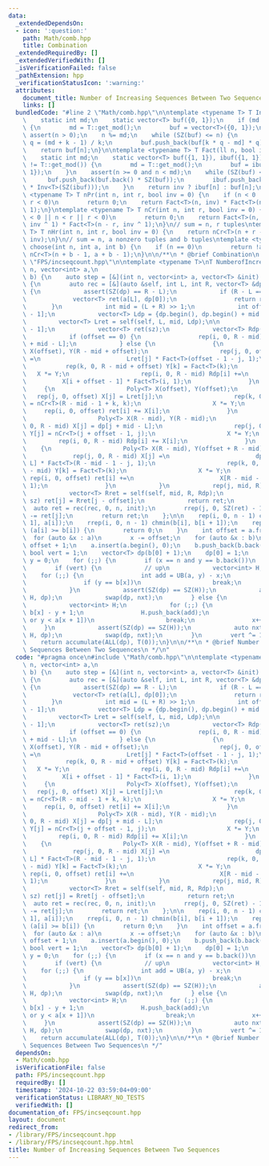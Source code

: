 ```yaml
---
data:
  _extendedDependsOn:
  - icon: ':question:'
    path: Math/comb.hpp
    title: Combination
  _extendedRequiredBy: []
  _extendedVerifiedWith: []
  _isVerificationFailed: false
  _pathExtension: hpp
  _verificationStatusIcon: ':warning:'
  attributes:
    document_title: Number of Increasing Sequences Between Two Sequences
    links: []
  bundledCode: "#line 2 \"Math/comb.hpp\"\n\ntemplate <typename T> T Inv(ll n) {\n\
    \    static int md;\n    static vector<T> buf({0, 1});\n    if (md != T::get_mod())\
    \ {\n        md = T::get_mod();\n        buf = vector<T>({0, 1});\n    }\n   \
    \ assert(n > 0);\n    n %= md;\n    while (SZ(buf) <= n) {\n        int k = SZ(buf),\
    \ q = (md + k - 1) / k;\n        buf.push_back(buf[k * q - md] * q);\n    }\n\
    \    return buf[n];\n}\n\ntemplate <typename T> T Fact(ll n, bool inv = 0) {\n\
    \    static int md;\n    static vector<T> buf({1, 1}), ibuf({1, 1});\n    if (md\
    \ != T::get_mod()) {\n        md = T::get_mod();\n        buf = ibuf = vector<T>({1,\
    \ 1});\n    }\n    assert(n >= 0 and n < md);\n    while (SZ(buf) <= n) {\n  \
    \      buf.push_back(buf.back() * SZ(buf));\n        ibuf.push_back(ibuf.back()\
    \ * Inv<T>(SZ(ibuf)));\n    }\n    return inv ? ibuf[n] : buf[n];\n}\n\ntemplate\
    \ <typename T> T nPr(int n, int r, bool inv = 0) {\n    if (n < 0 || n < r ||\
    \ r < 0)\n        return 0;\n    return Fact<T>(n, inv) * Fact<T>(n - r, inv ^\
    \ 1);\n}\ntemplate <typename T> T nCr(int n, int r, bool inv = 0) {\n    if (n\
    \ < 0 || n < r || r < 0)\n        return 0;\n    return Fact<T>(n, inv) * Fact<T>(r,\
    \ inv ^ 1) * Fact<T>(n - r, inv ^ 1);\n}\n// sum = n, r tuples\ntemplate <typename\
    \ T> T nHr(int n, int r, bool inv = 0) {\n    return nCr<T>(n + r - 1, r - 1,\
    \ inv);\n}\n// sum = n, a nonzero tuples and b tuples\ntemplate <typename T> T\
    \ choose(int n, int a, int b) {\n    if (n == 0)\n        return !a;\n    return\
    \ nCr<T>(n + b - 1, a + b - 1);\n}\n\n/**\n * @brief Combination\n */\n#line 3\
    \ \"FPS/incseqcount.hpp\"\n\ntemplate <typename T>\nT NumberofIncreasingSequencesBetweenTwoSequences(int\
    \ n, vector<int> a,\n                                                 vector<int>\
    \ b) {\n    auto step = [&](int n, vector<int> a, vector<T> &init) -> vector<T>\
    \ {\n        auto rec = [&](auto &self, int L, int R, vector<T> &dp) -> vector<T>\
    \ {\n            assert(SZ(dp) == R - L);\n            if (R - L == 1) {\n   \
    \             vector<T> ret(a[L], dp[0]);\n                return ret;\n     \
    \       }\n            int mid = (L + R) >> 1;\n            int offset = a[mid\
    \ - 1];\n            vector<T> Ldp = {dp.begin(), dp.begin() + mid - L};\n   \
    \         vector<T> Lret = self(self, L, mid, Ldp);\n\n            int sz = a[R\
    \ - 1];\n            vector<T> ret(sz);\n            vector<T> Rdp(R - mid);\n\
    \            if (offset == 0) {\n                rep(i, 0, R - mid) Rdp[i] = dp[i\
    \ + mid - L];\n            } else {\n                {\n                    Poly<T>\
    \ X(offset), Y(R - mid + offset);\n                    rep(j, 0, offset) X[j]\
    \ =\n                        Lret[j] * Fact<T>(offset - 1 - j, 1);\n         \
    \           rep(k, 0, R - mid + offset) Y[k] = Fact<T>(k);\n                 \
    \   X *= Y;\n                    rep(i, 0, R - mid) Rdp[i] +=\n              \
    \          X[i + offset - 1] * Fact<T>(i, 1);\n                }\n           \
    \     {\n                    Poly<T> X(offset), Y(offset);\n                 \
    \   rep(j, 0, offset) X[j] = Lret[j];\n                    rep(k, 0, offset) Y[k]\
    \ = nCr<T>(R - mid - 1 + k, k);\n                    X *= Y;\n               \
    \     rep(i, 0, offset) ret[i] += X[i];\n                }\n                {\n\
    \                    Poly<T> X(R - mid), Y(R - mid);\n                    rep(j,\
    \ 0, R - mid) X[j] = dp[j + mid - L];\n                    rep(j, 0, R - mid)\
    \ Y[j] = nCr<T>(j + offset - 1, j);\n                    X *= Y;\n           \
    \         rep(i, 0, R - mid) Rdp[i] += X[i];\n                }\n            \
    \    {\n                    Poly<T> X(R - mid), Y(offset + R - mid);\n       \
    \             rep(j, 0, R - mid) X[j] =\n                        dp[j + mid -\
    \ L] * Fact<T>(R - mid - 1 - j, 1);\n                    rep(k, 0, offset + R\
    \ - mid) Y[k] = Fact<T>(k);\n                    X *= Y;\n                   \
    \ rep(i, 0, offset) ret[i] +=\n                        X[R - mid - 1 + i] * Fact<T>(i,\
    \ 1);\n                }\n            }\n            rep(j, mid, R) a[j] -= offset;\n\
    \            vector<T> Rret = self(self, mid, R, Rdp);\n            rep(j, offset,\
    \ sz) ret[j] = Rret[j - offset];\n            return ret;\n        };\n      \
    \  auto ret = rec(rec, 0, n, init);\n        rrep(j, 0, SZ(ret) - 1) ret[j + 1]\
    \ -= ret[j];\n        return ret;\n    };\n\n    rep(i, 0, n - 1) chmax(a[i +\
    \ 1], a[i]);\n    rrep(i, 0, n - 1) chmin(b[i], b[i + 1]);\n    rep(i, 0, n) if\
    \ (a[i] >= b[i]) {\n        return 0;\n    }\n    int offset = a.front();\n  \
    \  for (auto &x : a)\n        x -= offset;\n    for (auto &x : b)\n        x -=\
    \ offset + 1;\n    a.insert(a.begin(), 0);\n    b.push_back(b.back());\n\n   \
    \ bool vert = 1;\n    vector<T> dp(b[0] + 1);\n    dp[0] = 1;\n    int x = 0,\
    \ y = 0;\n    for (;;) {\n        if (x == n and y == b.back())\n            break;\n\
    \        if (vert) {\n            // up\n            vector<int> H;\n        \
    \    for (;;) {\n                int add = UB(a, y) - x;\n                H.push_back(add);\n\
    \                if (y == b[x])\n                    break;\n                y++;\n\
    \            }\n            assert(SZ(dp) == SZ(H));\n            auto nxt = step(SZ(H),\
    \ H, dp);\n            swap(dp, nxt);\n        } else {\n            // right\n\
    \            vector<int> H;\n            for (;;) {\n                int add =\
    \ b[x] - y + 1;\n                H.push_back(add);\n                if (x == n\
    \ or y < a[x + 1])\n                    break;\n                x++;\n       \
    \     }\n            assert(SZ(dp) == SZ(H));\n            auto nxt = step(SZ(H),\
    \ H, dp);\n            swap(dp, nxt);\n        }\n        vert ^= 1;\n    }\n\
    \    return accumulate(ALL(dp), T(0));\n}\n\n/**\n * @brief Number of Increasing\
    \ Sequences Between Two Sequences\n */\n"
  code: "#pragma once\n#include \"Math/comb.hpp\"\n\ntemplate <typename T>\nT NumberofIncreasingSequencesBetweenTwoSequences(int\
    \ n, vector<int> a,\n                                                 vector<int>\
    \ b) {\n    auto step = [&](int n, vector<int> a, vector<T> &init) -> vector<T>\
    \ {\n        auto rec = [&](auto &self, int L, int R, vector<T> &dp) -> vector<T>\
    \ {\n            assert(SZ(dp) == R - L);\n            if (R - L == 1) {\n   \
    \             vector<T> ret(a[L], dp[0]);\n                return ret;\n     \
    \       }\n            int mid = (L + R) >> 1;\n            int offset = a[mid\
    \ - 1];\n            vector<T> Ldp = {dp.begin(), dp.begin() + mid - L};\n   \
    \         vector<T> Lret = self(self, L, mid, Ldp);\n\n            int sz = a[R\
    \ - 1];\n            vector<T> ret(sz);\n            vector<T> Rdp(R - mid);\n\
    \            if (offset == 0) {\n                rep(i, 0, R - mid) Rdp[i] = dp[i\
    \ + mid - L];\n            } else {\n                {\n                    Poly<T>\
    \ X(offset), Y(R - mid + offset);\n                    rep(j, 0, offset) X[j]\
    \ =\n                        Lret[j] * Fact<T>(offset - 1 - j, 1);\n         \
    \           rep(k, 0, R - mid + offset) Y[k] = Fact<T>(k);\n                 \
    \   X *= Y;\n                    rep(i, 0, R - mid) Rdp[i] +=\n              \
    \          X[i + offset - 1] * Fact<T>(i, 1);\n                }\n           \
    \     {\n                    Poly<T> X(offset), Y(offset);\n                 \
    \   rep(j, 0, offset) X[j] = Lret[j];\n                    rep(k, 0, offset) Y[k]\
    \ = nCr<T>(R - mid - 1 + k, k);\n                    X *= Y;\n               \
    \     rep(i, 0, offset) ret[i] += X[i];\n                }\n                {\n\
    \                    Poly<T> X(R - mid), Y(R - mid);\n                    rep(j,\
    \ 0, R - mid) X[j] = dp[j + mid - L];\n                    rep(j, 0, R - mid)\
    \ Y[j] = nCr<T>(j + offset - 1, j);\n                    X *= Y;\n           \
    \         rep(i, 0, R - mid) Rdp[i] += X[i];\n                }\n            \
    \    {\n                    Poly<T> X(R - mid), Y(offset + R - mid);\n       \
    \             rep(j, 0, R - mid) X[j] =\n                        dp[j + mid -\
    \ L] * Fact<T>(R - mid - 1 - j, 1);\n                    rep(k, 0, offset + R\
    \ - mid) Y[k] = Fact<T>(k);\n                    X *= Y;\n                   \
    \ rep(i, 0, offset) ret[i] +=\n                        X[R - mid - 1 + i] * Fact<T>(i,\
    \ 1);\n                }\n            }\n            rep(j, mid, R) a[j] -= offset;\n\
    \            vector<T> Rret = self(self, mid, R, Rdp);\n            rep(j, offset,\
    \ sz) ret[j] = Rret[j - offset];\n            return ret;\n        };\n      \
    \  auto ret = rec(rec, 0, n, init);\n        rrep(j, 0, SZ(ret) - 1) ret[j + 1]\
    \ -= ret[j];\n        return ret;\n    };\n\n    rep(i, 0, n - 1) chmax(a[i +\
    \ 1], a[i]);\n    rrep(i, 0, n - 1) chmin(b[i], b[i + 1]);\n    rep(i, 0, n) if\
    \ (a[i] >= b[i]) {\n        return 0;\n    }\n    int offset = a.front();\n  \
    \  for (auto &x : a)\n        x -= offset;\n    for (auto &x : b)\n        x -=\
    \ offset + 1;\n    a.insert(a.begin(), 0);\n    b.push_back(b.back());\n\n   \
    \ bool vert = 1;\n    vector<T> dp(b[0] + 1);\n    dp[0] = 1;\n    int x = 0,\
    \ y = 0;\n    for (;;) {\n        if (x == n and y == b.back())\n            break;\n\
    \        if (vert) {\n            // up\n            vector<int> H;\n        \
    \    for (;;) {\n                int add = UB(a, y) - x;\n                H.push_back(add);\n\
    \                if (y == b[x])\n                    break;\n                y++;\n\
    \            }\n            assert(SZ(dp) == SZ(H));\n            auto nxt = step(SZ(H),\
    \ H, dp);\n            swap(dp, nxt);\n        } else {\n            // right\n\
    \            vector<int> H;\n            for (;;) {\n                int add =\
    \ b[x] - y + 1;\n                H.push_back(add);\n                if (x == n\
    \ or y < a[x + 1])\n                    break;\n                x++;\n       \
    \     }\n            assert(SZ(dp) == SZ(H));\n            auto nxt = step(SZ(H),\
    \ H, dp);\n            swap(dp, nxt);\n        }\n        vert ^= 1;\n    }\n\
    \    return accumulate(ALL(dp), T(0));\n}\n\n/**\n * @brief Number of Increasing\
    \ Sequences Between Two Sequences\n */"
  dependsOn:
  - Math/comb.hpp
  isVerificationFile: false
  path: FPS/incseqcount.hpp
  requiredBy: []
  timestamp: '2024-10-22 03:59:04+09:00'
  verificationStatus: LIBRARY_NO_TESTS
  verifiedWith: []
documentation_of: FPS/incseqcount.hpp
layout: document
redirect_from:
- /library/FPS/incseqcount.hpp
- /library/FPS/incseqcount.hpp.html
title: Number of Increasing Sequences Between Two Sequences
---
```

